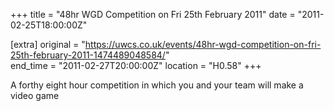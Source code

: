 +++
title = "48hr WGD Competition on Fri 25th February 2011"
date = "2011-02-25T18:00:00Z"

[extra]
original = "https://uwcs.co.uk/events/48hr-wgd-competition-on-fri-25th-february-2011-1474489048584/"    
end_time = "2011-02-27T20:00:00Z"
location = "H0.58"
+++

A forthy eight hour competition in which you and your team will make a video game


